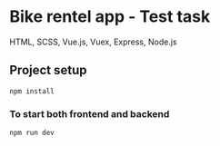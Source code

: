# Bike rentel app - Test task
HTML, SCSS, Vue.js, Vuex, Express, Node.js

## Project setup
```
npm install
```

### To start both frontend and backend
```
npm run dev
```
